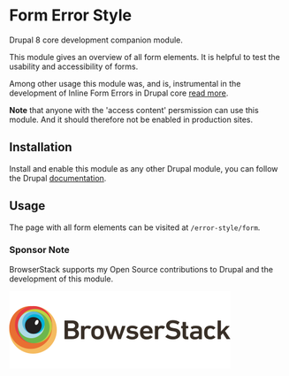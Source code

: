 # Form Error Style

Drupal 8 core development companion module.

This module gives an overview of all form elements. It is helpful to test the usability and accessibility of forms.

Among other usage this module was, and is, instrumental in the development of Inline Form Errors in Drupal core [read more](
https://www.drupal.org/node/2504847).

**Note** that anyone with the 'access content' persmission can use this module. And it should therefore not be enabled in production sites.

## Installation

Install and enable this module as any other Drupal module, you can follow the Drupal [documentation](https://www.drupal.org/docs/8/extending-drupal-8/installing-modules).

## Usage 

The page with all form elements can be visited at `/error-style/form`.

### Sponsor Note

BrowserStack supports my Open Source contributions to Drupal and the development of this module.

[![BrowserStack](browserstack_logo.svg)](https://www.browserstack.com)
